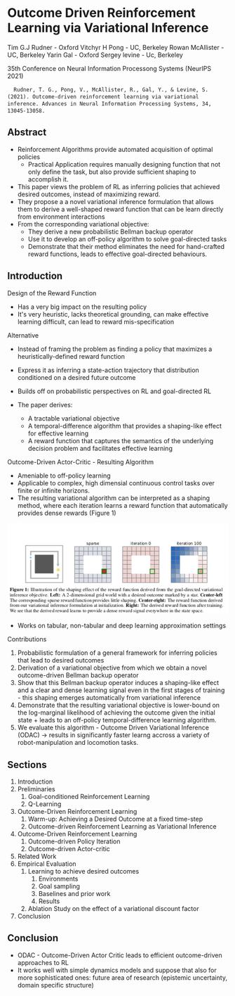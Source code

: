 # Outcome Driven Reinforcement Learning via Variational Inference

Tim G.J Rudner - Oxford
Vitchyr H Pong - UC, Berkeley
Rowan McAllister - UC, Berkeley
Yarin Gal - Oxford
Sergey levine - Uc, Berkeley

35th Conference on Neural Information Processong Systems (NeurIPS 2021)

      Rudner, T. G., Pong, V., McAllister, R., Gal, Y., & Levine, S. (2021). Outcome-driven reinforcement learning via variational inference. Advances in Neural Information Processing Systems, 34, 13045-13058.

## Abstract

* Reinforcement Algorithms provide automated acquisition of optimal policies
  * Practical Application requires manually designing function that not only define the task, but also provide sufficient shaping to accomplish it.
* This paper views the problem of RL as inferring policies that achieved desired outcomes, instead of maximizing reward.
* They propose a a novel variational inference formulation that allows them to derive a well-shaped reward function that can be learn directly from environment interactions
* From the corresponding variational objective:
  * They derive a new probabilistic Bellman backup operator
  * Use it to develop an off-policy algorithm to solve goal-directed tasks
  * Demonstrate that their method eliminates the need for hand-crafted reward functions, leads to effective goal-directed behaviours.

## Introduction

Design of the Reward Function

* Has a very big impact on the resulting policy
* It's very heuristic, lacks theoretical grounding, can make effective learning difficult, can lead to reward mis-specification

Alternative

* Instead of framing the problem as finding a policy that maximizes a heuristically-defined reward function
* Express it as inferring a state-action trajectory that distribution conditioned on a desired future outcome

* Builds off on probabilistic perspectives on RL and goal-directed RL
* The paper derives:
  * A tractable variational objective
  * A temporal-difference algorithm that provides a shaping-like effect for effective learning
  * A reward function that captures the semantics of the underlying decision problem and facilitates effective learning
  
Outcome-Driven Actor-Critic - Resulting Algorithm

* Ameniable to off-policy learning
* Applicable to complex, high dimensial continuous control tasks over finite or infinite horizons.
* The resulting variational algorithm can be interpreted as a shaping method, where each iteration learns a reward function that automatically provides dense rewards (Figure 1)

![Figure 1](images/A_1.png)

* Works on tabular, non-tabular and deep learning approximation settings

Contributions

1. Probabilistic formulation of a general framework for inferring policies that lead to desired outcomes
2. Derivation of a variational objective from which we obtain a novel outcome-driven Bellman backup operator
3. Show that this Bellman backup operator induces a shaping-like effect and a clear and dense learning signal even in the first stages of training - this shaping emerges automatically from variational inference
4. Demonstrate that the resulting variational objective is lower-bound on the log-marginal likelihood of achieving the outcome given the initial state + leads to an off-policy temporal-difference learning algorithm.
5. We evaluate this algorithm - Outcome Driven Variational Inference (ODAC) -> results in significantly faster learng accross a variety of robot-manipulation and locomotion tasks.

## Sections

1. Introduction
2. Preliminaries
   1. Goal-conditioned Reinforcement Learning
   2. Q-Learning
3. Outcome-Driven Reinforcement Learning
   1. Warm-up: Achieving a Desired Outcome at a fixed time-step
   2. Outcome-driven Reinforcement Learning as Variational Inference
4. Outcome-Driven Reinforcement Learning
   1. Outcome-driven Policy Iteration
   2. Outcome-driven Actor-critic
5. Related Work
6. Empirical Evaluation
   1. Learning to achieve desired outcomes
      1. Environments
      2. Goal sampling
      3. Baselines and prior work
      4. Results
   2. Ablation Study on the effect of a variational discount factor
7. Conclusion

## Conclusion

* ODAC - Outcome-Driven Actor Critic leads to efficient outcome-driven approaches to RL
* It works well with simple dynamics models and suppose that also for more sophisticated ones: future area of research (epistemic uncertainty, domain specific structure)

